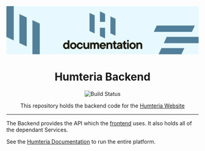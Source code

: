 ![humteria documentation](https://github.com/Humteria/humteria/blob/main/img/HumteriaBannerDoc.png?raw=true)
<div align=center>
    <h1>Humteria Backend</h1>

![Build Status](https://img.shields.io/github/actions/workflow/status/humteria/humteria_backend/dotnet.yml?style=flat-square)

This repository holds the backend code for the [Humteria Website](ttps://github.com/Humteria/humteria)
</div>

---

The Backend provides the API which the [frontend](https://github.com/Humteria/humteria-frontend) uses. It also holds all of the dependant Services.

See the [Humteria Documentation](https://github.com/Humteria/humteria) to run the entire platform.

